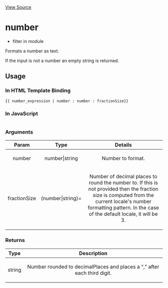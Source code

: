

[View Source](http://github.com///tree/master/#L14903)



# number



* filter in module []()






Formats a number as text.

If the input is not a number an empty string is returned.








## Usage
### In HTML Template Binding

```
{{ number_expression | number : number : fractionSize}}
```


### In JavaScript
```$filter('number')(number, fractionSize)
```



### Arguments

| Param | Type | Details |
| :--: | :--: | :--: |
| number | number&#124;string | <p>Number to format.</p>  |
| fractionSize | (number&#124;string)= | <p>Number of decimal places to round the number to. If this is not provided then the fraction size is computed from the current locale&#39;s number formatting pattern. In the case of the default locale, it will be 3.</p>  |

### Returns

| Type | Description |
| :--: | :--: |
| string | <p>Number rounded to decimalPlaces and places a “,” after each third digit.</p>  |




